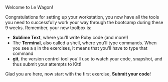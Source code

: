 Welcome to Le Wagon!

Congratulations for setting up your workstation, you now have
all the tools you need to successfully work your way through the bootcamp during these 9 weeks. Remember,
your new toolbox is:

- **Sublime Text**, where you'll write Ruby code (and more!)
- The **Terminal**, also called a shell, where you'll type commands. When you see a `$` in the exercises, it means that you'll have to type that command
- **git**, the version control tool you'll use to watch your code, snapshot, and thus submit your attempts to Kitt!

Glad you are here, now start with the first exercise, **Submit your code**!